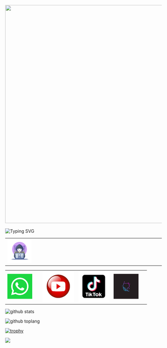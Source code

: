 <p align="center"><img style="width: 900px; margin: 0 auto; height: 700px;" src="https://animesher.com/orig/0/76/768/7683/animesher.com_naruto-shippuuden-yahiko-konan-768380.gif"></p>
<img src="http://readme-typing-svg.herokuapp.com?font=Delicious+Handrawn&pause=1000&color=F70000&width=300&lines=Loading...............;Hola+👋👋;soy+asistente+de+Andi;que+opinas+de+tu+experiencia+x+aqui;comentanos+aqui+en+nuestras+redes+sociales+👇👇👇;no+te+pierdas+de+nuestros+nuevos+contenidos😁;aunque+no+subo+mucho+contenido+jeje;visitanos+en+WhatsApp+para+socializar😉" alt="Typing SVG" />
<table width="80%" align="center"><tr><td width="25%"><img width="70%" src="image1.webp"></td><td colspan="3" width="75%"></td></tr></table>
<div><table width="80%" align="center><tr>
	<td width="25%"></td>
	<td width="25%"><a href="https://wa.me/51942287756?text=*Hola%20estoy%20interesado%20en%20tu%20pagina%20web*" target="blanck"><img width="80px" height="80px" src="image1.png"></td>
	<td width="25%"><a href="https://youtu.be/CEcU_fRHO9Q" target="blanck"><img width="100px" height="100px" src="image2.jfif"></td>
	<td width="25%"><a href="https://www.tiktok.com/@andi94228?_r=1&_d=e4mah26d0icfl3&language=es&sec_uid=MS4wLjABAAAAWpV9mBNSPYhrLAgp4qPARxi56aPlDUC5gP0lTK_SUk2OK1nfLZvPQmAT2yBg_-uI&share_author_id=7113806546077172741&source=h5_m&u_code=e2e32cl2j4ff15&timestamp=1680752670&user_id=7113806546077172741&sec_user_id=MS4wLjABAAAAWpV9mBNSPYhrLAgp4qPARxi56aPlDUC5gP0lTK_SUk2OK1nfLZvPQmAT2yBg_-uI&utm_source=copy&utm_campaign=client_share&utm_medium=android&share_iid=7213403748473865989&share_link_id=fe2b9dcd-a891-40e5-8466-11752af987c4&share_app_id=1233&ugbiz_name=Account&ug_btm=b8727" target="blanck"><img width="100px" height="100px" src="image3.png"></td>
	<td width="25%"><a href="https://github.com/Andiquis" target="blanck"><img width="80px" height="80px" src="image4.jfif"></td></tr></table></div>
	
![github stats](https://github-readme-stats.vercel.app/api?username=Andiquis&show_icons=true&theme=chartreuse-dark)

![github toplang](https://github-readme-stats.vercel.app/api/top-langs/?username=Andiquis&layout=compact&theme=chartreuse-dark)

[![trophy](https://github-profile-trophy.vercel.app/?username=Andiquis&theme=onedark)](https://github.com/ryo-ma/github-profile-trophy)
	
<a href="https://wa.me/51942287756"><img src="https://img.shields.io/badge/Consultas escribeme a mi WhatsApp-25D366?style=for-the-badge&logo=whatsapp&logoColor=white" />

